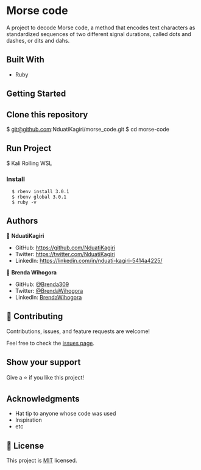 # Morse code

A project to decode Morse code, a method that encodes text characters as standardized sequences of two different signal durations, called dots and dashes, or dits and dahs.

## Built With

- Ruby

## Getting Started

## Clone this repository

  $ git@github.com:NduatiKagiri/morse_code.git
  $ cd morse-code

## Run Project
  $ Kali Rolling WSL
  
### Install
      $ rbenv install 3.0.1
      $ rbenv global 3.0.1
      $ ruby -v

## Authors

👤 **NduatiKagiri**

- GitHub: https://github.com/NduatiKagiri
- Twitter: https://twitter.com/NduatiKagiri
- LinkedIn: https://linkedin.com/in/nduati-kagiri-5414a4225/

👤 **Brenda Wihogora**

- GitHub: [@Brenda309](https://github.com/Brenda309)
- Twitter: [@BrendaWihogora](https://twitter.com/BrendaWihogora)
- LinkedIn: [BrendaWihogora](https://linkedin.com/in/BrendaWihogora/)

## 🤝 Contributing

Contributions, issues, and feature requests are welcome!

Feel free to check the [issues page](../../issues/).

## Show your support

Give a ⭐️ if you like this project!

## Acknowledgments

- Hat tip to anyone whose code was used
- Inspiration
- etc

## 📝 License

This project is [MIT](./MIT.md) licensed.
